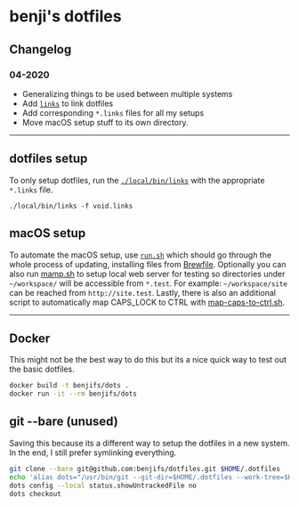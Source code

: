 # benji's dotfiles

## Changelog
### 04-2020
* Generalizing things to be used between multiple systems
* Add [`links`](local/bin/links) to link dotfiles
* Add corresponding `*.links` files for all my setups
* Move macOS setup stuff to its own directory.

---

## dotfiles setup
To only setup dotfiles, run the [`./local/bin/links`](local/bin/links) with the appropriate
`*.links` file.

```
./local/bin/links -f void.links
```

## macOS setup
To automate the macOS setup, use [`run.sh`](macos_setup/run.sh) which should go
through the whole process of updating, installing files from
[Brewfile](macos_setup/Brewfile). Optionally you can also run
[mamp.sh](macos_setup/mamp.sh) to setup local web server for testing so
directories under `~/workspace/` will be accessible from `*.test`. For example:
`~/workspace/site` can be reached from `http://site.test`. Lastly, there is
also an additional script to automatically map CAPS_LOCK to CTRL with 
[map-caps-to-ctrl.sh](macos_setup/map-caps-to-ctrl.sh).

---

## Docker
This might not be the best way to do this but its a nice quick way to test out the basic dotfiles.
```bash
docker build -t benjifs/dots .
docker run -it --rm benjifs/dots
```

## git --bare (unused)
Saving this because its a different way to setup the dotfiles in a new system. In the end, I still prefer symlinking everything. 
```bash
git clone --bare git@github.com:benjifs/dotfiles.git $HOME/.dotfiles
echo 'alias dots="/usr/bin/git --git-dir=$HOME/.dotfiles --work-tree=$HOME"' >> $HOME/.zshrc
dots config --local status.showUntrackedFile no
dots checkout
```
